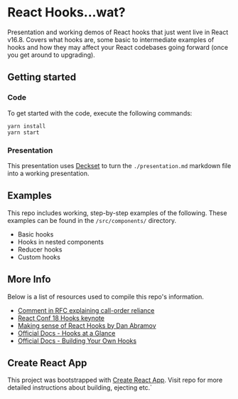 # React Hooks...wat?

Presentation and working demos of React hooks that just went live in React v16.8. Covers what hooks are, some basic to intermediate examples of hooks and how they may affect your React codebases going forward (once you get around to upgrading).

## Getting started

### Code

To get started with the code, execute the following commands:

```shell
yarn install
yarn start
```

### Presentation

This presentation uses [Deckset](https://www.deckset.com/) to turn the `./presentation.md` markdown file into a working presentation. 

## Examples

This repo includes working, step-by-step examples of the following. These examples can be found in the `/src/components/` directory.

 - Basic hooks 
 - Hooks in nested components
 - Reducer hooks
 - Custom hooks

## More Info

Below is a list of resources used to compile this repo's information.

 - [Comment in RFC explaining call-order reliance](https://github.com/reactjs/rfcs/pull/68#issuecomment-439314884)
 - [React Conf 18 Hooks keynote](https://www.youtube.com/watch?v=dpw9EHDh2bM)
 - [Making sense of React Hooks by Dan Abramov](https://medium.com/@dan_abramov/making-sense-of-react-hooks-fdbde8803889)
 - [Official Docs - Hooks at a Glance](https://reactjs.org/docs/hooks-overview.html)
 - [Official Docs - Building Your Own Hooks](https://reactjs.org/docs/hooks-custom.html)

## Create React App
This project was bootstrapped with [Create React App](https://github.com/facebook/create-react-app). Visit repo for more detailed instructions about building, ejecting etc.`